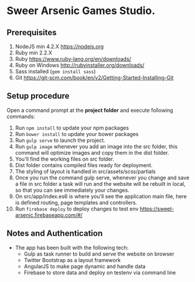 # Sweer Arsenic Games Studio.

## Prerequisites
1. NodeJS min 4.2.X https://nodejs.org
2. Ruby min 2.2.X
 1. Ruby https://www.ruby-lang.org/en/downloads/
 2. Ruby on Windows http://rubyinstaller.org/downloads/
3. Sass installed (`gem install sass`)
4. Git https://git-scm.com/book/en/v2/Getting-Started-Installing-Git
 
## Setup procedure
Open a command prompt at the **project folder** and execute following commands:

1. Run `npm install` to update your npm packages
2. Run `bower install` to update your bower packages
4. Run `gulp serve` to launch the project.
5. Run `gulp image` whenever you add an image into the src folder, this command will optimize images and copy them in the dist folder.
6. You'll find the working files on src folder.
7. Dist folder contains compiled files ready for deployment.
8. The styling of layout is handled in src/assets/scss/partials
9. Once you run the command gulp serve, whenever you change and save a file in src folder a task will run and the website will be rebuilt in local, so that you can see immediately your changes.
10. On src/app/index.es6 is where you'll see the application main file, here is defined routing, page templates and controllers.
11. Run `firebase deploy` to deploy changes to test env https://sweet-arsenic.firebaseapp.com/#/

## Notes and Authentication
- The app has been built with the following tech:
	- Gulp as task runner to build and serve the website on browser
	- Twitter Bootstrap as a layout framework
	- AngularJS to make page dynamic and handle data
	- Firebase to store data and deploy on testenv via command line

